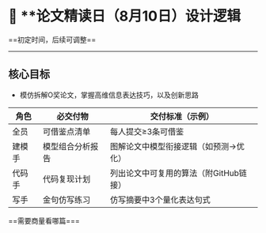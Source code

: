 # 🎯 **论文精读日（8月10日）设计逻辑

==初定时间，后续可调整==
____
## 核心目标
- 模仿拆解O奖论文，掌握高维信息表达技巧，以及创新思路


| 角色   | 必交付物                  | 交付标准（示例）                          |
|--------|---------------------------|------------------------------------------|
| 全员    | 可借鉴点清单           | 每人提交≥3条可借鉴               |
| 建模手 | 模型组合分析报告          | 图解论文中模型衔接逻辑（如预测→优化）     |
| 代码手 | 代码复现计划              | 列出论文中可复用的算法（附GitHub链接）    |
| 写手   | 金句仿写练习              | 仿写摘要中3个量化表达句式                |


==需要商量看哪篇===